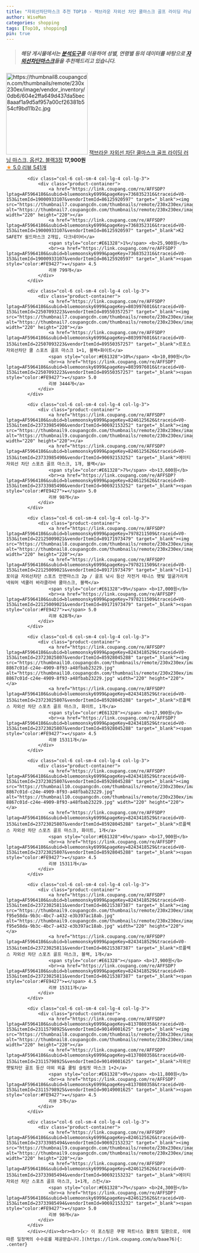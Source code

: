```yaml
---
title: "자외선차단마스크 추천 TOP10 - 잭브라운 자외선 차단 쿨마스크 골프 라이딩 러닝 마스크, 옵션2. 블랙3장"
author: WiseMan
categories: shopping
tags: [Top10, shopping]
pin: true
---
```


> ##### 해당 게시물에서는 [**분석도구**](https://itemscout.io/)를 이용하여 **성별**, **연령별** 등의 데이터를 바탕으로 [**자외선차단마스크**](https://link.coupang.com/a/baae76)들을 추천해드리고 있습니다.
<div class="container"><div class="row">
            <div class="col-6 col-sm-4 col-lg-4 col-lg-3">
                <div class="product-container">
                    <a href="https://link.coupang.com/re/AFFSDP?lptag=AF5964186&subid=bluemoonsky6999&pageKey=8024576260&traceid=V0-153&itemId=22425713308&vendorItemId=89470414945" target="_blank"><img src="https://thumbnail8.coupangcdn.com/thumbnails/remote/230x230ex/image/vendor_inventory/0db6/604e2ffa649d437da5bec8aaaf1a9d5af957a00cf26381b554cf9bd11b2c.jpg" alt="https://thumbnail8.coupangcdn.com/thumbnails/remote/230x230ex/image/vendor_inventory/0db6/604e2ffa649d437da5bec8aaaf1a9d5af957a00cf26381b554cf9bd11b2c.jpg" width="220" height="220"></a>
                    <a href="https://link.coupang.com/re/AFFSDP?lptag=AF5964186&subid=bluemoonsky6999&pageKey=8024576260&traceid=V0-153&itemId=22425713308&vendorItemId=89470414945" target="_blank">잭브라운 자외선 차단 쿨마스크 골프 라이딩 러닝 마스크, 옵션2. 블랙3장</a>
                    <span style="color:#E61328"></span> <b>17,900원</b>
                    <br><a href="https://link.coupang.com/re/AFFSDP?lptag=AF5964186&subid=bluemoonsky6999&pageKey=8024576260&traceid=V0-153&itemId=22425713308&vendorItemId=89470414945" target="_blank"><span style="color:#FE9427">★</span> 5.0
                    리뷰 541개</a>
                </div>
            </div>
            
            <div class="col-6 col-sm-4 col-lg-4 col-lg-3">
                <div class="product-container">
                    <a href="https://link.coupang.com/re/AFFSDP?lptag=AF5964186&subid=bluemoonsky6999&pageKey=7368352316&traceid=V0-153&itemId=19000933107&vendorItemId=86125920597" target="_blank"><img src="https://thumbnail7.coupangcdn.com/thumbnails/remote/230x230ex/image/vendor_inventory/c47e/adca0e1d71eff9fcef6ae0fda193c39bec158a43ba285e40d8e61cc00f08.jpg" alt="https://thumbnail7.coupangcdn.com/thumbnails/remote/230x230ex/image/vendor_inventory/c47e/adca0e1d71eff9fcef6ae0fda193c39bec158a43ba285e40d8e61cc00f08.jpg" width="220" height="220"></a>
                    <a href="https://link.coupang.com/re/AFFSDP?lptag=AF5964186&subid=bluemoonsky6999&pageKey=7368352316&traceid=V0-153&itemId=19000933107&vendorItemId=86125920597" target="_blank">K2 SAFETY 쉴드마스크 2개입, 다크네이비</a>
                    <span style="color:#E61328">1%</span> <b>25,900원</b>
                    <br><a href="https://link.coupang.com/re/AFFSDP?lptag=AF5964186&subid=bluemoonsky6999&pageKey=7368352316&traceid=V0-153&itemId=19000933107&vendorItemId=86125920597" target="_blank"><span style="color:#FE9427">★</span> 4.5
                    리뷰 799개</a>
                </div>
            </div>
            
            <div class="col-6 col-sm-4 col-lg-4 col-lg-3">
                <div class="product-container">
                    <a href="https://link.coupang.com/re/AFFSDP?lptag=AF5964186&subid=bluemoonsky6999&pageKey=8039976016&traceid=V0-153&itemId=22507093223&vendorItemId=89550357257" target="_blank"><img src="https://thumbnail7.coupangcdn.com/thumbnails/remote/230x230ex/image/vendor_inventory/bcac/36f1ac5e7e1c2a7302e090e903f4ce2d177fe260409a38cec4cdaea4c225.jpg" alt="https://thumbnail7.coupangcdn.com/thumbnails/remote/230x230ex/image/vendor_inventory/bcac/36f1ac5e7e1c2a7302e090e903f4ce2d177fe260409a38cec4cdaea4c225.jpg" width="220" height="220"></a>
                    <a href="https://link.coupang.com/re/AFFSDP?lptag=AF5964186&subid=bluemoonsky6999&pageKey=8039976016&traceid=V0-153&itemId=22507093223&vendorItemId=89550357257" target="_blank">르포스 자외선차단 쿨 스포츠 골프 마스크 1+1, 블랙+화이트</a>
                    <span style="color:#E61328">10%</span> <b>10,890원</b>
                    <br><a href="https://link.coupang.com/re/AFFSDP?lptag=AF5964186&subid=bluemoonsky6999&pageKey=8039976016&traceid=V0-153&itemId=22507093223&vendorItemId=89550357257" target="_blank"><span style="color:#FE9427">★</span> 5.0
                    리뷰 3444개</a>
                </div>
            </div>
            
            <div class="col-6 col-sm-4 col-lg-4 col-lg-3">
                <div class="product-container">
                    <a href="https://link.coupang.com/re/AFFSDP?lptag=AF5964186&subid=bluemoonsky6999&pageKey=8246125626&traceid=V0-153&itemId=23733985490&vendorItemId=90692153252" target="_blank"><img src="https://thumbnail9.coupangcdn.com/thumbnails/remote/230x230ex/image/vendor_inventory/75fd/87bb6366058a8228c9b8fb6aec57f471a836c20e927693e2d84614741443.jpg" alt="https://thumbnail9.coupangcdn.com/thumbnails/remote/230x230ex/image/vendor_inventory/75fd/87bb6366058a8228c9b8fb6aec57f471a836c20e927693e2d84614741443.jpg" width="220" height="220"></a>
                    <a href="https://link.coupang.com/re/AFFSDP?lptag=AF5964186&subid=bluemoonsky6999&pageKey=8246125626&traceid=V0-153&itemId=23733985490&vendorItemId=90692153252" target="_blank">에이티 자외선 차단 스포츠 골프 마스크, 1개, 블랙</a>
                    <span style="color:#E61328">7%</span> <b>13,600원</b>
                    <br><a href="https://link.coupang.com/re/AFFSDP?lptag=AF5964186&subid=bluemoonsky6999&pageKey=8246125626&traceid=V0-153&itemId=23733985490&vendorItemId=90692153252" target="_blank"><span style="color:#FE9427">★</span> 5.0
                    리뷰 98개</a>
                </div>
            </div>
            
            <div class="col-6 col-sm-4 col-lg-4 col-lg-3">
                <div class="product-container">
                    <a href="https://link.coupang.com/re/AFFSDP?lptag=AF5964186&subid=bluemoonsky6999&pageKey=7978211509&traceid=V0-153&itemId=22125009021&vendorItemId=89171973479" target="_blank"><img src="https://thumbnail8.coupangcdn.com/thumbnails/remote/230x230ex/image/vendor_inventory/b59b/5b825b306e56ac328a87c0fdbc4a4eea470bebffa6caaa6533014fa35da1.jpg" alt="https://thumbnail8.coupangcdn.com/thumbnails/remote/230x230ex/image/vendor_inventory/b59b/5b825b306e56ac328a87c0fdbc4a4eea470bebffa6caaa6533014fa35da1.jpg" width="220" height="220"></a>
                    <a href="https://link.coupang.com/re/AFFSDP?lptag=AF5964186&subid=bluemoonsky6999&pageKey=7978211509&traceid=V0-153&itemId=22125009021&vendorItemId=89171973479" target="_blank">[1+1] 포이글 자외선차단 스포츠 안면마스크 2p / 골프 낚시 등산 자전거 테니스 햇빛 얼굴가리개 넥워머 넥쿨러 바라클라바 쿨마스크, 블랙</a>
                    <span style="color:#E61328">9%</span> <b>17,000원</b>
                    <br><a href="https://link.coupang.com/re/AFFSDP?lptag=AF5964186&subid=bluemoonsky6999&pageKey=7978211509&traceid=V0-153&itemId=22125009021&vendorItemId=89171973479" target="_blank"><span style="color:#FE9427">★</span> 5.0
                    리뷰 628개</a>
                </div>
            </div>
            
            <div class="col-6 col-sm-4 col-lg-4 col-lg-3">
                <div class="product-container">
                    <a href="https://link.coupang.com/re/AFFSDP?lptag=AF5964186&subid=bluemoonsky6999&pageKey=8243418529&traceid=V0-153&itemId=23723025807&vendorItemId=85928045288" target="_blank"><img src="https://thumbnail10.coupangcdn.com/thumbnails/remote/230x230ex/image/retail/images/2538940437453-8867c01d-c24e-4909-8f93-a48fbab23229.jpg" alt="https://thumbnail10.coupangcdn.com/thumbnails/remote/230x230ex/image/retail/images/2538940437453-8867c01d-c24e-4909-8f93-a48fbab23229.jpg" width="220" height="220"></a>
                    <a href="https://link.coupang.com/re/AFFSDP?lptag=AF5964186&subid=bluemoonsky6999&pageKey=8243418529&traceid=V0-153&itemId=23723025807&vendorItemId=85928045288" target="_blank">르플렉스 자외선 차단 스포츠 골프 마스크, 화이트, 1개</a>
                    <span style="color:#E61328"></span> <b>17,900원</b>
                    <br><a href="https://link.coupang.com/re/AFFSDP?lptag=AF5964186&subid=bluemoonsky6999&pageKey=8243418529&traceid=V0-153&itemId=23723025807&vendorItemId=85928045288" target="_blank"><span style="color:#FE9427">★</span> 4.5
                    리뷰 15311개</a>
                </div>
            </div>
            
            <div class="col-6 col-sm-4 col-lg-4 col-lg-3">
                <div class="product-container">
                    <a href="https://link.coupang.com/re/AFFSDP?lptag=AF5964186&subid=bluemoonsky6999&pageKey=8243418529&traceid=V0-153&itemId=23723025807&vendorItemId=85928045288" target="_blank"><img src="https://thumbnail10.coupangcdn.com/thumbnails/remote/230x230ex/image/retail/images/2538940437453-8867c01d-c24e-4909-8f93-a48fbab23229.jpg" alt="https://thumbnail10.coupangcdn.com/thumbnails/remote/230x230ex/image/retail/images/2538940437453-8867c01d-c24e-4909-8f93-a48fbab23229.jpg" width="220" height="220"></a>
                    <a href="https://link.coupang.com/re/AFFSDP?lptag=AF5964186&subid=bluemoonsky6999&pageKey=8243418529&traceid=V0-153&itemId=23723025807&vendorItemId=85928045288" target="_blank">르플렉스 자외선 차단 스포츠 골프 마스크, 화이트, 1개</a>
                    <span style="color:#E61328">6%</span> <b>17,900원</b>
                    <br><a href="https://link.coupang.com/re/AFFSDP?lptag=AF5964186&subid=bluemoonsky6999&pageKey=8243418529&traceid=V0-153&itemId=23723025807&vendorItemId=85928045288" target="_blank"><span style="color:#FE9427">★</span> 4.5
                    리뷰 15311개</a>
                </div>
            </div>
            
            <div class="col-6 col-sm-4 col-lg-4 col-lg-3">
                <div class="product-container">
                    <a href="https://link.coupang.com/re/AFFSDP?lptag=AF5964186&subid=bluemoonsky6999&pageKey=8243418529&traceid=V0-153&itemId=23723025811&vendorItemId=86215387387" target="_blank"><img src="https://thumbnail9.coupangcdn.com/thumbnails/remote/230x230ex/image/retail/images/672397644678262-f95e58da-9b3c-4bc7-a432-e3b397ac18ab.jpg" alt="https://thumbnail9.coupangcdn.com/thumbnails/remote/230x230ex/image/retail/images/672397644678262-f95e58da-9b3c-4bc7-a432-e3b397ac18ab.jpg" width="220" height="220"></a>
                    <a href="https://link.coupang.com/re/AFFSDP?lptag=AF5964186&subid=bluemoonsky6999&pageKey=8243418529&traceid=V0-153&itemId=23723025811&vendorItemId=86215387387" target="_blank">르플렉스 자외선 차단 스포츠 골프 마스크, 블랙, 1개</a>
                    <span style="color:#E61328"></span> <b>17,900원</b>
                    <br><a href="https://link.coupang.com/re/AFFSDP?lptag=AF5964186&subid=bluemoonsky6999&pageKey=8243418529&traceid=V0-153&itemId=23723025811&vendorItemId=86215387387" target="_blank"><span style="color:#FE9427">★</span> 4.5
                    리뷰 15311개</a>
                </div>
            </div>
            
            <div class="col-6 col-sm-4 col-lg-4 col-lg-3">
                <div class="product-container">
                    <a href="https://link.coupang.com/re/AFFSDP?lptag=AF5964186&subid=bluemoonsky6999&pageKey=8137080358&traceid=V0-153&itemId=23115798925&vendorItemId=90149001625" target="_blank"><img src="https://thumbnail8.coupangcdn.com/thumbnails/remote/230x230ex/image/vendor_inventory/af60/3fe10101fb7f41676642a458d789209dd9f11d2845d793636d51bd92a171.png" alt="https://thumbnail8.coupangcdn.com/thumbnails/remote/230x230ex/image/vendor_inventory/af60/3fe10101fb7f41676642a458d789209dd9f11d2845d793636d51bd92a171.png" width="220" height="220"></a>
                    <a href="https://link.coupang.com/re/AFFSDP?lptag=AF5964186&subid=bluemoonsky6999&pageKey=8137080358&traceid=V0-153&itemId=23115798925&vendorItemId=90149001625" target="_blank">자외선 햇빛차단 골프 등산 야외 외출 쿨링 슬림핏 마스크 1+2</a>
                    <span style="color:#E61328">9%</span> <b>11,800원</b>
                    <br><a href="https://link.coupang.com/re/AFFSDP?lptag=AF5964186&subid=bluemoonsky6999&pageKey=8137080358&traceid=V0-153&itemId=23115798925&vendorItemId=90149001625" target="_blank"><span style="color:#FE9427">★</span> 4.5
                    리뷰 3개</a>
                </div>
            </div>
            
            <div class="col-6 col-sm-4 col-lg-4 col-lg-3">
                <div class="product-container">
                    <a href="https://link.coupang.com/re/AFFSDP?lptag=AF5964186&subid=bluemoonsky6999&pageKey=8246125626&traceid=V0-153&itemId=23733985494&vendorItemId=90692153232" target="_blank"><img src="https://thumbnail9.coupangcdn.com/thumbnails/remote/230x230ex/image/vendor_inventory/75fd/87bb6366058a8228c9b8fb6aec57f471a836c20e927693e2d84614741443.jpg" alt="https://thumbnail9.coupangcdn.com/thumbnails/remote/230x230ex/image/vendor_inventory/75fd/87bb6366058a8228c9b8fb6aec57f471a836c20e927693e2d84614741443.jpg" width="220" height="220"></a>
                    <a href="https://link.coupang.com/re/AFFSDP?lptag=AF5964186&subid=bluemoonsky6999&pageKey=8246125626&traceid=V0-153&itemId=23733985494&vendorItemId=90692153232" target="_blank">에이티 자외선 차단 스포츠 골프 마스크, 1+1개, 스킨</a>
                    <span style="color:#E61328">7%</span> <b>24,300원</b>
                    <br><a href="https://link.coupang.com/re/AFFSDP?lptag=AF5964186&subid=bluemoonsky6999&pageKey=8246125626&traceid=V0-153&itemId=23733985494&vendorItemId=90692153232" target="_blank"><span style="color:#FE9427">★</span> 5.0
                    리뷰 98개</a>
                </div>
            </div>
            </div></div><br><br>[👉 이 포스팅은 쿠팡 파트너스 활동의 일환으로, 이에 따른 일정액의 수수료를 제공받습니다.](https://link.coupang.com/a/baae76){: .center}